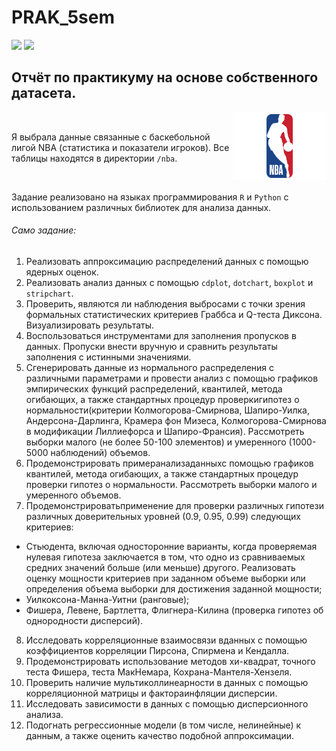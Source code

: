 # PRAK_5sem


![](https://raw.githubusercontent.com/mazur162/github-stats/master/generated/overview.svg#gh-dark-mode-only)
![](https://raw.githubusercontent.com/mazur162/github-stats/master/generated/overview.svg#gh-light-mode-only)

## Отчёт по практикуму на основе собственного датасета.

<img src="nba_logo.png" align="right" width="150" />
<br>
<p> Я выбрала данные связанные с баскебольной лигой NBA (статистика и показатели игроков). Все таблицы находятся в директории <code>/nba</code>.</p>
<br>

Задание реализовано на языках программирования `R` и `Python` с использованием различных библиотек для анализа данных.


###### Само задание:

1. Реализовать  аппроксимацию  распределений  данных  с  помощью ядерных оценок.
2. Реализовать анализ данных с помощью `cdplot`, `dotchart`,  `boxplot` и `stripchart`.
3. Проверить, являются ли наблюдения выбросами с точки зрения формальных  статистических  критериев  Граббса  и  Q-теста  Диксона. Визуализировать результаты.
4. Воспользоваться инструментами для  заполнения  пропусков  в данных.  Пропуски  внести  вручную  и  сравнить  результаты  заполнения  с истинными значениями.
5. Сгенерировать данные из нормального распределения с различными параметрами и провести анализ с помощью графиков эмпирических функций распределений, квантилей, метода огибающих, а также стандартных процедур проверкигипотез о нормальности(критерии Колмогорова-Смирнова, Шапиро-Уилка, Андерсона-Дарлинга, Крамера фон Мизеса, Колмогорова-Смирнова в модификации Лиллиефорса и Шапиро-Франсия). Рассмотреть выборки малого (не более 50-100 элементов) и умеренного (1000-5000 наблюдений) объемов.
6. Продемонстрировать примеранализаданныхс помощью графиков квантилей, метода огибающих, а также стандартных процедур проверки гипотез о нормальности. Рассмотреть выборки малого и умеренного объемов.
7. Продемонстрироватьприменение для проверки различных гипотези различных доверительных уровней (0.9, 0.95, 0.99) следующих критериев:

* Стьюдента,  включая  односторонние  варианты,  когда проверяемая нулевая гипотеза заключается в том, что одно из сравниваемых средних  значений  больше  (или  меньше)  другого.  Реализовать  оценку мощности  критериев  при  заданном  объеме  выборки  или  определения объема выборки для достижения заданной мощности;
* Уилкоксона-Манна-Уитни (ранговые);
* Фишера,  Левене,  Бартлетта,  Флигнера-Килина  (проверка гипотез об однородности дисперсий).

8. Исследовать корреляционные взаимосвязи вданных с помощью коэффициентов корреляции Пирсона, Спирмена и Кендалла.
9. Продемонстрировать использование методов хи-квадрат, точного теста Фишера, теста МакНемара, Кохрана-Мантеля-Хензеля.
10. Проверить наличие мультиколлинеарности в данных с помощью корреляционной матрицы и фактораинфляции дисперсии.
11. Исследовать  зависимости  в  данных  с  помощью  дисперсионного анализа.
12. Подогнать регрессионные модели  (в  том  числе,  нелинейные)  к данным, а также оценить качество подобной аппроксимации.
